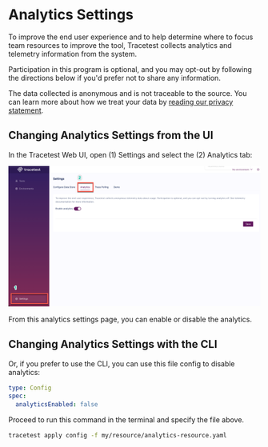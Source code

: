 # Analytics Settings

To improve the end user experience and to help determine where to focus team resources to improve the tool, Tracetest collects analytics and telemetry information from the system.

Participation in this program is optional, and you may opt-out by following the directions below if you'd prefer not to share any information.

The data collected is anonymous and is not traceable to the source. You can learn more about how we treat your data by [reading our privacy statement](https://kubeshop.io/privacy).

## Changing Analytics Settings from the UI

In the Tracetest Web UI, open (1) Settings and select the (2) Analytics tab:

![Analytics Settings](./img/analytics-settings-0.11.3.png)

From this analytics settings page, you can enable or disable the analytics.

## Changing Analytics Settings with the CLI

Or, if you prefer to use the CLI, you can use this file config to disable analytics:

```yaml
type: Config
spec:
  analyticsEnabled: false
```

Proceed to run this command in the terminal and specify the file above.

```bash
tracetest apply config -f my/resource/analytics-resource.yaml
```

